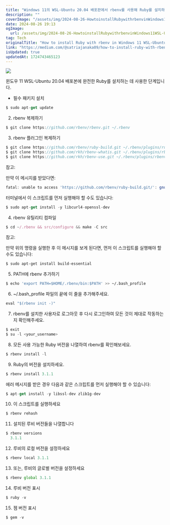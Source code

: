```yaml
---
title: "Windows 11의 WSL-Ubuntu 20.04 배포판에서 rbenv를 사용해 Ruby를 설치하는 방법"
description: ""
coverImage: "/assets/img/2024-08-26-HowtoinstallRubywithrbenvinWindows11WSL-Ubuntu2004distro_0.png"
date: 2024-08-26 19:13
ogImage: 
  url: /assets/img/2024-08-26-HowtoinstallRubywithrbenvinWindows11WSL-Ubuntu2004distro_0.png
tag: Tech
originalTitle: "How to install Ruby with rbenv in Windows 11 WSL-Ubuntu 20.04 distro"
link: "https://medium.com/@satriajanaka09/how-to-install-ruby-with-rbenv-in-windows-11-wsl-ubuntu-20-04-distro-3a38c389cf89"
isUpdated: true
updatedAt: 1724743465123
---
```



<img src="/assets/img/2024-08-26-HowtoinstallRubywithrbenvinWindows11WSL-Ubuntu2004distro_0.png" />

윈도우 11 WSL-Ubuntu 20.04 배포본에 완전한 Ruby를 설치하는 데 사용한 단계입니다.

- 필수 패키지 설치

```js
$ sudo apt-get update
```

<div class="content-ad"></div>

2. rbenv 복제하기

```js
$ git clone https://github.com/rbenv/rbenv.git ~/.rbenv
```

3. rbenv 플러그인 복제하기

```js
$ git clone https://github.com/rbenv/ruby-build.git ~/.rbenv/plugins/ruby-build
$ git clone https://github.com/rkh/rbenv-whatis.git ~/.rbenv/plugins/rbenv-whatis
$ git clone https://github.com/rkh/rbenv-use.git ~/.rbenv/plugins/rbenv-use
```

<div class="content-ad"></div>

참고:

만약 이 메시지를 받았다면:

```js
fatal: unable to access 'https://github.com/rbenv/ruby-build.git/': gnutls_handshake() failed: The TLS connection was non-properly terminated.
```

터미널에서 이 스크립트를 먼저 실행해야 할 수도 있습니다:

<div class="content-ad"></div>

```js
$ sudo apt-get install -y libcurl4-openssl-dev
```

4. rbenv 유틸리티 컴파일

```js
$ cd ~/.rbenv && src/configure && make -C src
```

참고:

<div class="content-ad"></div>

만약 위의 명령을 실행한 후 이 메시지를 보게 된다면, 먼저 이 스크립트를 실행해야 할 수도 있습니다:

```bash
$ sudo apt-get install build-essential
```

5. PATH에 rbenv 추가하기

```bash
$ echo 'export PATH=$HOME/.rbenv/bin:$PATH' >> ~/.bash_profile
```

<div class="content-ad"></div>

6. ~/.bash_profile 파일의 끝에 이 줄을 추가해주세요.

```js
eval "$(rbenv init -)"
```

7. rbenv를 설치한 사용자로 로그아웃 후 다시 로그인하여 모든 것이 제대로 작동하는지 확인해주세요.

```js
$ exit
$ su -l <your_username>
```

<div class="content-ad"></div>

8. 모든 사용 가능한 Ruby 버전을 나열하여 rbenv를 확인해보세요.

```js
$ rbenv install -l
```

9. Ruby의 버전을 설치하세요.

```js
$ rbenv install 3.1.1
```

<div class="content-ad"></div>

에러 메시지를 받은 경우 다음과 같은 스크립트를 먼저 실행해야 할 수 있습니다:

```js
$ apt-get install -y libssl-dev zlib1g-dev
```

<div class="content-ad"></div>

10. 이 스크립트를 실행하세요

```js
$ rbenv rehash
```

11. 설치된 루비 버전들을 나열합니다

```js
$ rbenv versions
  3.1.1
```

<div class="content-ad"></div>

12. 루비의 로컬 버전을 설정하세요

```js
$ rbenv local 3.1.1
```

13. 또는, 루비의 글로벌 버전을 설정하세요

```js
$ rbenv global 3.1.1
```

<div class="content-ad"></div>

14. 루비 버전 표시

```js
$ ruby -v
```

15. 젬 버전 표시

```js
$ gem -v
```